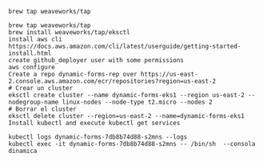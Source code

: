     brew tap weaveworks/tap

    brew tap weaveworks/tap
    brew install weaveworks/tap/eksctl
    install aws cli https://docs.aws.amazon.com/cli/latest/userguide/getting-started-install.html
    create github_deployer user with some permissions
    aws configure
    Create a repo dynamic-forms-rep over https://us-east-2.console.aws.amazon.com/ecr/repositories?region=us-east-2
    # Crear un cluster
    eksctl create cluster --name dynamic-forms-eks1 --region us-east-2 --nodegroup-name linux-nodes --node-type t2.micro --nodes 2
    # Borrar el cluster
    eksctl delete cluster --region=us-east-2 --name=dynamic-forms-eks1
    Install kubectl and execute kubectl get services

    kubectl logs dynamic-forms-7db8b74d88-s2mns --logs
    kubectl exec -it dynamic-forms-7db8b74d88-s2mns -- /bin/sh  --consola dinamica


